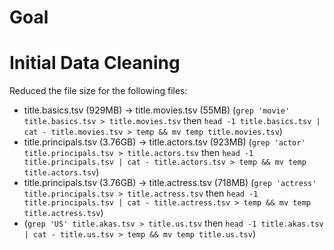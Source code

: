 # Goal

# Initial Data Cleaning
Reduced the file size for the following files:
- title.basics.tsv (929MB) -> title.movies.tsv (55MB) (`grep 'movie' title.basics.tsv > title.movies.tsv` then `head -1 title.basics.tsv | cat - title.movies.tsv > temp && mv temp title.movies.tsv`) 
- title.principals.tsv (3.76GB) -> title.actors.tsv (923MB) (`grep 'actor' title.principals.tsv > title.actors.tsv` then `head -1 title.principals.tsv | cat - title.actors.tsv > temp && mv temp title.actors.tsv`)
- title.principals.tsv (3.76GB) -> title.actress.tsv (718MB) (`grep 'actress' title.principals.tsv > title.actress.tsv` then `head -1 title.principals.tsv | cat - title.actress.tsv > temp && mv temp title.actress.tsv`)
- (`grep 'US' title.akas.tsv > title.us.tsv` then `head -1 title.akas.tsv | cat - title.us.tsv > temp && mv temp title.us.tsv`)